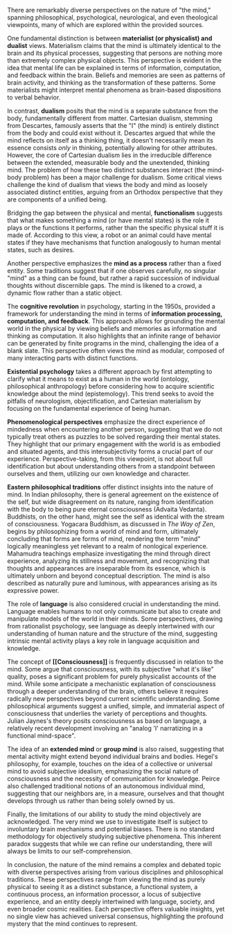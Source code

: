 There are remarkably diverse perspectives on the nature of "the mind," spanning philosophical, psychological, neurological, and even theological viewpoints, many of which are explored within the provided sources.

One fundamental distinction is between **materialist (or physicalist) and dualist** views. Materialism claims that the mind is ultimately identical to the brain and its physical processes, suggesting that persons are nothing more than extremely complex physical objects. This perspective is evident in the idea that mental life can be explained in terms of information, computation, and feedback within the brain. Beliefs and memories are seen as patterns of brain activity, and thinking as the transformation of these patterns. Some materialists might interpret mental phenomena as brain-based dispositions to verbal behavior.

In contrast, **dualism** posits that the mind is a separate substance from the body, fundamentally different from matter. Cartesian dualism, stemming from Descartes, famously asserts that the "I" (the mind) is entirely distinct from the body and could exist without it. Descartes argued that while the mind reflects on itself as a thinking thing, it doesn't necessarily mean its essence consists _only_ in thinking, potentially allowing for other attributes. However, the core of Cartesian dualism lies in the irreducible difference between the extended, measurable body and the unextended, thinking mind. The problem of how these two distinct substances interact (the mind-body problem) has been a major challenge for dualism. Some critical views challenge the kind of dualism that views the body and mind as loosely associated distinct entities, arguing from an Orthodox perspective that they are components of a unified being.

Bridging the gap between the physical and mental, **functionalism** suggests that what makes something a mind (or have mental states) is the role it plays or the functions it performs, rather than the specific physical stuff it is made of. According to this view, a robot or an animal could have mental states if they have mechanisms that function analogously to human mental states, such as desires.

Another perspective emphasizes the **mind as a process** rather than a fixed entity. Some traditions suggest that if one observes carefully, no singular "mind" as a thing can be found, but rather a rapid succession of individual thoughts without discernible gaps. The mind is likened to a crowd, a dynamic flow rather than a static object.

The **cognitive revolution** in psychology, starting in the 1950s, provided a framework for understanding the mind in terms of **information processing, computation, and feedback**. This approach allows for grounding the mental world in the physical by viewing beliefs and memories as information and thinking as computation. It also highlights that an infinite range of behavior can be generated by finite programs in the mind, challenging the idea of a blank slate. This perspective often views the mind as modular, composed of many interacting parts with distinct functions.

**Existential psychology** takes a different approach by first attempting to clarify what it means to exist as a human in the world (ontology, philosophical anthropology) before considering how to acquire scientific knowledge about the mind (epistemology). This trend seeks to avoid the pitfalls of neurologism, objectification, and Cartesian materialism by focusing on the fundamental experience of being human.

**Phenomenological perspectives** emphasize the direct experience of mindedness when encountering another person, suggesting that we do not typically treat others as puzzles to be solved regarding their mental states. They highlight that our primary engagement with the world is as embodied and situated agents, and this intersubjectivity forms a crucial part of our experience. Perspective-taking, from this viewpoint, is not about full identification but about understanding others from a standpoint between ourselves and them, utilizing our own knowledge and character.

**Eastern philosophical traditions** offer distinct insights into the nature of mind. In Indian philosophy, there is general agreement on the existence of the self, but wide disagreement on its nature, ranging from identification with the body to being pure eternal consciousness (Advaita Vedanta). Buddhists, on the other hand, might see the self as identical with the stream of consciousness. Yogacara Buddhism, as discussed in _The Way of Zen_, begins by philosophizing from a world of mind and form, ultimately concluding that forms are forms of mind, rendering the term "mind" logically meaningless yet relevant to a realm of nonlogical experience. Mahamudra teachings emphasize investigating the mind through direct experience, analyzing its stillness and movement, and recognizing that thoughts and appearances are inseparable from its essence, which is ultimately unborn and beyond conceptual description. The mind is also described as naturally pure and luminous, with appearances arising as its expressive power.

The role of **language** is also considered crucial in understanding the mind. Language enables humans to not only communicate but also to create and manipulate models of the world in their minds. Some perspectives, drawing from rationalist psychology, see language as deeply intertwined with our understanding of human nature and the structure of the mind, suggesting intrinsic mental activity plays a key role in language acquisition and knowledge.

The concept of **[[Consciousness]]** is frequently discussed in relation to the mind. Some argue that consciousness, with its subjective "what it's like" quality, poses a significant problem for purely physicalist accounts of the mind. While some anticipate a mechanistic explanation of consciousness through a deeper understanding of the brain, others believe it requires radically new perspectives beyond current scientific understanding. Some philosophical arguments suggest a unified, simple, and immaterial aspect of consciousness that underlies the variety of perceptions and thoughts. Julian Jaynes's theory posits consciousness as based on language, a relatively recent development involving an "analog 'I' narratizing in a functional mind-space".

The idea of an **extended mind** or **group mind** is also raised, suggesting that mental activity might extend beyond individual brains and bodies. Hegel's philosophy, for example, touches on the idea of a collective or universal mind to avoid subjective idealism, emphasizing the social nature of consciousness and the necessity of communication for knowledge. Peirce also challenged traditional notions of an autonomous individual mind, suggesting that our neighbors are, in a measure, ourselves and that thought develops through us rather than being solely owned by us.

Finally, the limitations of our ability to study the mind objectively are acknowledged. The very mind we use to investigate itself is subject to involuntary brain mechanisms and potential biases. There is no standard methodology for objectively studying subjective phenomena. This inherent paradox suggests that while we can refine our understanding, there will always be limits to our self-comprehension.

In conclusion, the nature of the mind remains a complex and debated topic with diverse perspectives arising from various disciplines and philosophical traditions. These perspectives range from viewing the mind as purely physical to seeing it as a distinct substance, a functional system, a continuous process, an information processor, a locus of subjective experience, and an entity deeply intertwined with language, society, and even broader cosmic realities. Each perspective offers valuable insights, yet no single view has achieved universal consensus, highlighting the profound mystery that the mind continues to represent.